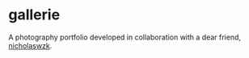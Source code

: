 # gallerie
A photography portfolio developed in collaboration with a dear friend, [nicholaswzk](https://github.com/nicholaswzk).
